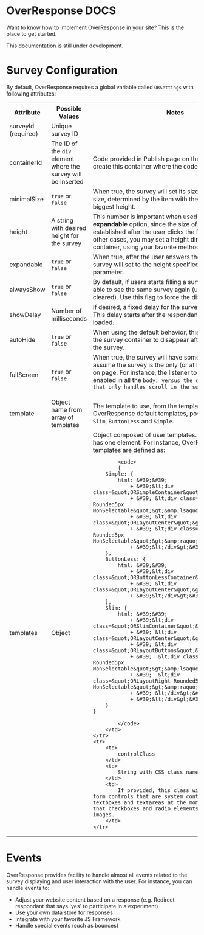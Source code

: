 
<div class="jumbotron">
	<h1>OverResponse DOCS</h1>
	<p class="lead">
		Want to know how to implement OverResponse in your site? This is 
		the place to get started.
	</p>
</div>

[title: Overresponse Documentation]: /

<div class="alert alert-warning">
	This documentation is still under development.
</div>

# Survey Configuration

By default, OverResponse requires a global variable called `ORSettings` with following attributes:

<table class="table table-striped">
	<tr>
		<th>
			Attribute
		</th>
		<th>
			Possible Values
		</th>
		<th>
			Notes
		</th>
	</tr>
	<tr>
		<td>
			surveyId (required)
		</td>
		<td>	
		Unique survey ID 
		</td>
		<td>	
		</td>
	</tr>
	<tr>
		<td>
			containerId
		</td>
		<td>	
			The ID of the <code>div</code> element where the survey will be inserted 
		</td>
		<td>
			Code provided in Publish page on the survey editor will create this container where the code is placed.
		</td>
	</tr>
	<tr>
		<td>
			minimalSize
		</td>
		<td>	
			<code>true</code> or <code>false</code>
		</td>
		<td>
			When true, the survey will set its size to the minimum size, determined by the item with the item with the biggest height.
		</td>
	</tr>
	<tr>
		<td>
			height
		</td>
		<td>	
			A string with desired height for the survey 
		</td>
		<td>
			This number is important when used in conjuction with <strong>expandable</strong> option, since the size of the container is established after the user clicks the first question. In other cases, you may set a height directly to the provided container, using your favorite method.
		</td>
	</tr>
	<tr>
		<td>
			expandable
		</td>
		<td>	
			<code>true</code> or <code>false</code>
		</td>
		<td>
			When true, after the user answers the first item, the survey will set to the height specified in height parameter.
		</td>
	</tr>
	<tr>
		<td>
			alwaysShow
		</td>
		<td>	
			<code>true</code> or <code>false</code>
		</td>
		<td>
			By default, if users starts filling a survey, they will not be able to see the same survey again (unless cookies are cleared). Use this flag to force the display of a survey.
		</td>
	</tr>
	<tr>
		<td>
			showDelay
		</td>
		<td>	
			Number of milliseconds
		</td>
		<td>
			If desired, a fixed delay for the survey can be specified. This delay starts after the respondant.js file has been loaded.
		</td>
	</tr>
	<tr>
		<td>
			autoHide
		</td>
		<td>	
			<code>true</code> or <code>false</code>
		</td>
		<td>
			When using the default behavior, this setting will make the survey container to disappear after the user finishes the survey.
		</td>
	</tr>
	<tr>
		<td>
			fullScreen
		</td>
		<td>	
			<code>true</code> or <code>false</code>
		</td>
		<td>
			When true, the survey will have some features that assume the survey is the only (or at least, the main) item on page. For instance, the listener to the scroll will be enabled in all the <code>body<body>, versus the default behavior that only handles scroll in the survey container.
		</td>
	</tr>
	<tr>
		<td>
			template
		</td>
		<td>	
			Object name from array of templates
		</td>
		<td>
			The template to use, from the templates array. If using OverResponse default templates, possible values are: <code>Slim</code>, <code>ButtonLess</code> and <code>Simple</code>.
		</td>
	</tr>
	<tr>
		<td>
			templates
		</td>
		<td>	
			Object
		</td>
		<td>
			Object composed of user templates. Each template only has one element. For instance, OverResponse default templates are defined as:
			
			<code>
			{
		Simple: {
			html: &#39;&#39;
				+ &#39;&lt;div class=&quot;ORSimpleContainer&quot;&gt;&#39;
				+ &#39;	&lt;div class=&quot;ORLayoutLeft Rounded5px NonSelectable&quot;&gt;&amp;lsaquo;&lt;/div&gt;&#39;
				+ &#39;	&lt;div class=&quot;ORLayoutCenter&quot;&gt;&lt;/div&gt;&#39;
				+ &#39;	&lt;div class=&quot;ORLayoutRight Rounded5px NonSelectable&quot;&gt;&amp;raquo;&lt;/div&gt;&#39;
				+ &#39;&lt;/div&gt;&#39;
		},
		ButtonLess: {
			html: &#39;&#39;
				+ &#39;&lt;div class=&quot;ORButtonLessContainer&quot;&gt;&#39;
				+ &#39;	&lt;div class=&quot;ORLayoutCenter&quot;&gt;&lt;/div&gt;&#39;
				+ &#39;&lt;/div&gt;&#39;
		},
		Slim: {
			html: &#39;&#39;
				+ &#39;&lt;div class=&quot;ORSlimContainer&quot;&gt;&#39;
				+ &#39;	&lt;div class=&quot;ORLayoutCenter&quot;&gt;&lt;/div&gt;&#39;
				+ &#39;	&lt;div class=&quot;ORLayoutButtons&quot;&gt;&#39;
				+ &#39;  &lt;div class=&quot;ORLayoutLeft Rounded5px NonSelectable&quot;&gt;&amp;lsaquo;&lt;/div&gt;&#39;
				+ &#39;  &lt;div class=&quot;ORLayoutRight Rounded5px NonSelectable&quot;&gt;&amp;raquo;&lt;/div&gt;&#39;
				+ &#39;	&lt;/div&gt;&#39;
				+ &#39;&lt;/div&gt;&#39;
		}
	}
			
			</code>
		</td>
	</tr>
	<tr>
		<td>
			controlClass
		</td>
		<td>	
			String with CSS class name
		</td>
		<td>
			If provided, this class will be added to all form controls that are system controls (only textboxes and textareas at the moment). Please note that checkboxes and radio elements are rendered using images.
		</td>
	</tr>
</table>

# Events

OverResponse provides facility to handle almost all events related to the survey displaying and user interaction with the user. For instance, you can handle events to:

- Adjust your website content based on a response (e.g. Redirect respondant that says 'yes' to participate in a experiment)
- Use your own data store for responses
- Integrate with your favorite JS Framework
- Handle special events (such as bounces)


